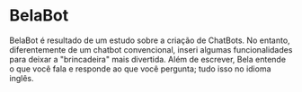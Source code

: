 # BelaBot
BelaBot é resultado de um estudo sobre a criação de ChatBots. No entanto, diferentemente de um chatbot convencional, inseri algumas funcionalidades para deixar a "brincadeira" mais divertida. Além de escrever, Bela entende o que você fala e responde ao que você pergunta; tudo isso no idioma inglês.
